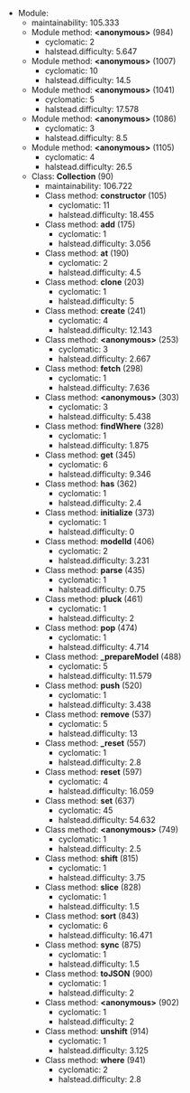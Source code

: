 * Module:
   * maintainability: 105.333
   * Module method: **&lt;anonymous&gt;** (984)
      * cyclomatic: 2
      * halstead.difficulty: 5.647
   * Module method: **&lt;anonymous&gt;** (1007)
      * cyclomatic: 10
      * halstead.difficulty: 14.5
   * Module method: **&lt;anonymous&gt;** (1041)
      * cyclomatic: 5
      * halstead.difficulty: 17.578
   * Module method: **&lt;anonymous&gt;** (1086)
      * cyclomatic: 3
      * halstead.difficulty: 8.5
   * Module method: **&lt;anonymous&gt;** (1105)
      * cyclomatic: 4
      * halstead.difficulty: 26.5
   * Class: **Collection** (90)
      * maintainability: 106.722
      * Class method: **constructor** (105)
         * cyclomatic: 11
         * halstead.difficulty: 18.455
      * Class method: **add** (175)
         * cyclomatic: 1
         * halstead.difficulty: 3.056
      * Class method: **at** (190)
         * cyclomatic: 2
         * halstead.difficulty: 4.5
      * Class method: **clone** (203)
         * cyclomatic: 1
         * halstead.difficulty: 5
      * Class method: **create** (241)
         * cyclomatic: 4
         * halstead.difficulty: 12.143
      * Class method: **&lt;anonymous&gt;** (253)
         * cyclomatic: 3
         * halstead.difficulty: 2.667
      * Class method: **fetch** (298)
         * cyclomatic: 1
         * halstead.difficulty: 7.636
      * Class method: **&lt;anonymous&gt;** (303)
         * cyclomatic: 3
         * halstead.difficulty: 5.438
      * Class method: **findWhere** (328)
         * cyclomatic: 1
         * halstead.difficulty: 1.875
      * Class method: **get** (345)
         * cyclomatic: 6
         * halstead.difficulty: 9.346
      * Class method: **has** (362)
         * cyclomatic: 1
         * halstead.difficulty: 2.4
      * Class method: **initialize** (373)
         * cyclomatic: 1
         * halstead.difficulty: 0
      * Class method: **modelId** (406)
         * cyclomatic: 2
         * halstead.difficulty: 3.231
      * Class method: **parse** (435)
         * cyclomatic: 1
         * halstead.difficulty: 0.75
      * Class method: **pluck** (461)
         * cyclomatic: 1
         * halstead.difficulty: 2
      * Class method: **pop** (474)
         * cyclomatic: 1
         * halstead.difficulty: 4.714
      * Class method: **_prepareModel** (488)
         * cyclomatic: 5
         * halstead.difficulty: 11.579
      * Class method: **push** (520)
         * cyclomatic: 1
         * halstead.difficulty: 3.438
      * Class method: **remove** (537)
         * cyclomatic: 5
         * halstead.difficulty: 13
      * Class method: **_reset** (557)
         * cyclomatic: 1
         * halstead.difficulty: 2.8
      * Class method: **reset** (597)
         * cyclomatic: 4
         * halstead.difficulty: 16.059
      * Class method: **set** (637)
         * cyclomatic: 45
         * halstead.difficulty: 54.632
      * Class method: **&lt;anonymous&gt;** (749)
         * cyclomatic: 1
         * halstead.difficulty: 2.5
      * Class method: **shift** (815)
         * cyclomatic: 1
         * halstead.difficulty: 3.75
      * Class method: **slice** (828)
         * cyclomatic: 1
         * halstead.difficulty: 1.5
      * Class method: **sort** (843)
         * cyclomatic: 6
         * halstead.difficulty: 16.471
      * Class method: **sync** (875)
         * cyclomatic: 1
         * halstead.difficulty: 1.5
      * Class method: **toJSON** (900)
         * cyclomatic: 1
         * halstead.difficulty: 2
      * Class method: **&lt;anonymous&gt;** (902)
         * cyclomatic: 1
         * halstead.difficulty: 2
      * Class method: **unshift** (914)
         * cyclomatic: 1
         * halstead.difficulty: 3.125
      * Class method: **where** (941)
         * cyclomatic: 2
         * halstead.difficulty: 2.8